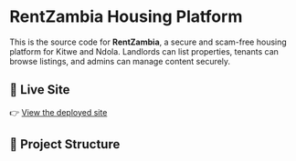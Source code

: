 # RentZambia Housing Platform

This is the source code for **RentZambia**, a secure and scam-free housing platform for Kitwe and Ndola. Landlords can list properties, tenants can browse listings, and admins can manage content securely.

## 🚀 Live Site

👉 [View the deployed site](https://rentzambia.vercel.app/ )

## 📁 Project Structure
